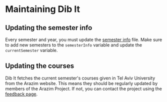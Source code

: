 # Maintaining Dib It

## Updating the semester info

Every semester and year, you must update the [semester info](./src/semesterInfo.tsx) file.
Make sure to add new semesters to the `semesterInfo` variable and update the `currentSemester` variable.

## Updating the courses

Dib It fetches the current semester's courses given in Tel Aviv University from the Arazim website.
This means they should be regularly updated by members of the Arazim Project.
If not, you can contact the project using the [feedback page](https://arazim-project.com/contact-us).
